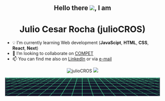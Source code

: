 <h2 align="center"> Hello there <img src="https://raw.githubusercontent.com/kaueMarques/kaueMarques/master/hi.gif" width="30px">, I am</h2>
<h1 align="center"> Julio Cesar Rocha (julioCROS)</h1>

- :bulb: I’m currently learning Web development (__JavaScipt__, __HTML__, __CSS__, __React__, __Next__)
- :pencil: I’m looking to collaborate on [COMPET](https://www.linkedin.com/in/competcefetmg/)
- 📫 You can find me also on [LinkedIn](https://www.linkedin.com/in/juliocros/) or via [e-mail](mailto:julio.1009@hotmail.com)

<p align="center">
<img width="390px" src="https://github-readme-stats.vercel.app/api?username=julioCROS&show_icons=true&theme=gotham" alt="julioCROS"/> 
<img width="327px" src="https://github-readme-stats.vercel.app/api/top-langs/?username=julioCROS&layout=compact&hide=c&theme=gotham&hide_border=false"/>
</p>

![](https://raw.githubusercontent.com/julioCROS/duasVezes-Attack-on-Pong/master/twice_Attack_on_Pong/img/backgrounds/backgroundChao.png)




